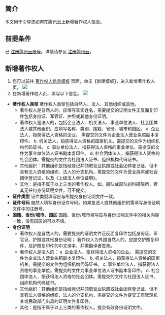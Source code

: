 ## 简介

本文用于引导您如何在腾讯云上新增著作权人信息。

## 前提条件

已 [注册腾讯云账号](https://cloud.tencent.com/register?s_url=https%3A%2F%2Fcloud.tencent.com%2F)。详情请参见 [注册腾讯云](https://cloud.tencent.com/document/product/378/17985)。

## 新增著作权人

1. 您可以前往 [著作权人信息模板](https://console.cloud.tencent.com/crr/owner/) 页面，单击【新建模板】，进入新增著作权人页。
![](https://main.qcloudimg.com/raw/91470b6bdb505759f5ea59a3fb9cad03.png)
2. 在新增著作权人页，填写以下信息。
![](https://main.qcloudimg.com/raw/a579205977ec2e3f85256ed1f56a761a.png)
 - **著作权人类型**
著作权人类型包括自然人、法人、其他组织或其他。 
    - 著作权人是自然人的，应填写真实姓名，需要提交的证明文件正反面复印件包括身份证、军官证、护照或其他身份证明。 
    - 著作权人是法人的，包括企业法人、机关法人、事业单位法人、社会团体法人或其他组织。应填写名称、类别、国籍、省份、城市和园区。
     a. 企业法人，指获得法人资格的企业。 需提交的文件为企业法人营业执照副本复印件。
     b. 机关法人，指获得法人资格的国家机关。需提交的文件为组织机构代码证书。
     c. 事业单位法人，指获得法人资格的事业单位。需提交的文件为事业单位法人证书副本复印件。 
     d. 社会团体法人，指获得法人资格的社会团体。需提交的文件为社团法人证书、组织机构代码证书。
    - 其他组织：其他组织是指经登记并领取营业执照或社会团体登记证，但不具有法人资格的组织、法人的分支机构，需提交的文件为营业执照或社会团体登记证，以及《上级法人单位证明》。
    - 其他：是指不属于以上三类的著作权人。如，部队或部队的科研院所，若其无任何身份证明文件，可不提交。
 - **证件类型**
证件类型填写应与所提交身份证明文件一致。
 - **证件号码**
自然人填写身份证件号码。如果是法人或其他组织的需填写身份证明文件中的注册号。
 - **国籍、省份/城市、园区**
国籍、省份/城市填写应与身份证明文件中的相关内容一致，没有园区的可以不填。
 - **身份证明**<span id="sfzm"></span>
    -  著作权人是自然人的，需要提交的证明文件正反面复印件包括身份证、军官证、护照或其他身份证明； 著作权人为外国自然人的，应提交护照复印件，及护照复印件的中文译本，并需翻译者签章。
    -  著作权人是法人的：
     a. 企业法人，指获得法人资格的企业。 需提交的文件为企业法人营业执照副本复印件。
     b. 机关法人，指获得法人资格的国家机关。需提交的文件为组织机构代码证书。
     c. 事业单位法人，指获得法人资格的事业单位。需提交的文件为事业单位法人证书副本复印件。
     d. 社会团体法人，指获得法人资格的社会团体。需提交的文件为社团法人证书、组织机构代码证书。
    -  其他组织：其他组织是指经登记并领取营业执照或社会团体登记证，但不具有法人资格的组织、法人的分支机构，需提交的文件为提交工商管理机关或民政部门出具的证明文件复印件。
    - 其他：是指不属于以上三类的著作权人。提交有效身份证明文件。
